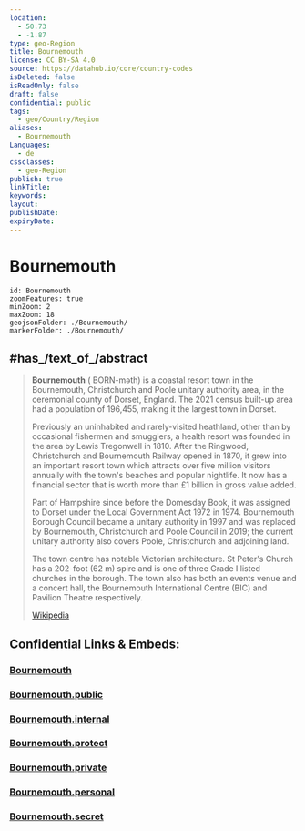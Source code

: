 ```yaml
---
location:
  - 50.73
  - -1.87
type: geo-Region
title: Bournemouth
license: CC BY-SA 4.0
source: https://datahub.io/core/country-codes
isDeleted: false
isReadOnly: false
draft: false
confidential: public
tags:
  - geo/Country/Region
aliases:
  - Bournemouth
Languages:
  - de
cssclasses:
  - geo-Region
publish: true
linkTitle:
keywords:
layout:
publishDate:
expiryDate:
---
```


# Bournemouth

```leaflet
id: Bournemouth
zoomFeatures: true 
minZoom: 2 
maxZoom: 18
geojsonFolder: ./Bournemouth/
markerFolder: ./Bournemouth/
```


## #has_/text_of_/abstract 

> **Bournemouth** (  BORN-məth) is a coastal resort town 
> in the Bournemouth, Christchurch and Poole unitary authority area, 
> in the ceremonial county of Dorset, England. 
> The 2021 census built-up area had a population of 196,455, making it the largest town in Dorset.
>
> Previously an uninhabited and rarely-visited  heathland, other than by occasional fishermen and smugglers, a health resort was founded in the area by Lewis Tregonwell in 1810. After the Ringwood, Christchurch and Bournemouth Railway opened in 1870, it grew into an important resort town which attracts over five million visitors annually with the town's beaches and popular nightlife. It now has a financial sector that is worth more than £1 billion in gross value added.
>
> Part of Hampshire since before the Domesday Book, it was assigned to Dorset under the Local Government Act 1972 in 1974. Bournemouth Borough Council became a unitary authority in 1997 and was replaced by Bournemouth, Christchurch and Poole Council in 2019; the current unitary authority also covers Poole, Christchurch and adjoining land.
>
> The town centre has notable Victorian architecture. St Peter's Church has a 202-foot (62 m) spire and is one of three Grade I listed churches in the borough. The town also has both an events venue and a concert hall, the Bournemouth International Centre (BIC) and Pavilion Theatre respectively.
>
> [Wikipedia](https://en.wikipedia.org/wiki/Bournemouth)


## Confidential Links & Embeds: 

### [Bournemouth](/_Standards/Earth/Continent/Europe/Europe~North/UK/England/Regions~England/South_West_England/Bournemouth,Christchurch,Poole/Bournemouth.md) 

### [Bournemouth.public](/_public/Earth/Continent/Europe/Europe~North/UK/England/Regions~England/South_West_England/Bournemouth,Christchurch,Poole/Bournemouth.public.md) 

### [Bournemouth.internal](/_internal/Earth/Continent/Europe/Europe~North/UK/England/Regions~England/South_West_England/Bournemouth,Christchurch,Poole/Bournemouth.internal.md) 

### [Bournemouth.protect](/_protect/Earth/Continent/Europe/Europe~North/UK/England/Regions~England/South_West_England/Bournemouth,Christchurch,Poole/Bournemouth.protect.md) 

### [Bournemouth.private](/_private/Earth/Continent/Europe/Europe~North/UK/England/Regions~England/South_West_England/Bournemouth,Christchurch,Poole/Bournemouth.private.md) 

### [Bournemouth.personal](/_personal/Earth/Continent/Europe/Europe~North/UK/England/Regions~England/South_West_England/Bournemouth,Christchurch,Poole/Bournemouth.personal.md) 

### [Bournemouth.secret](/_secret/Earth/Continent/Europe/Europe~North/UK/England/Regions~England/South_West_England/Bournemouth,Christchurch,Poole/Bournemouth.secret.md)

